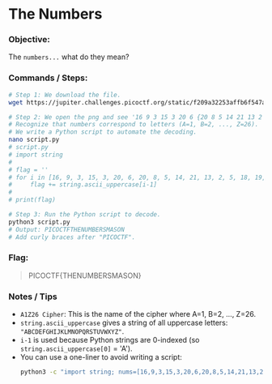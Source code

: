# The Numbers

### Objective:

The `numbers...` what do they mean?

### Commands / Steps:

```bash
# Step 1: We download the file.
wget https://jupiter.challenges.picoctf.org/static/f209a32253affb6f547a585649ba4fda/the_numbers.png

# Step 2: We open the png and see '16 9 3 15 3 20 6 {20 8 5 14 21 13 2 5 18 19 13 1 19 15 14}'.
# Recognize that numbers correspond to letters (A=1, B=2, ..., Z=26).
# We write a Python script to automate the decoding.
nano script.py
# script.py
# import string
#
# flag = ''
# for i in [16, 9, 3, 15, 3, 20, 6, 20, 8, 5, 14, 21, 13, 2, 5, 18, 19, 13, 1, 19, 15, 14]:
#     flag += string.ascii_uppercase[i-1]
#
# print(flag)

# Step 3: Run the Python script to decode.
python3 script.py
# Output: PICOCTFTHENUMBERSMASON
# Add curly braces after "PICOCTF".
```

### Flag:

> PICOCTF{THENUMBERSMASON}

### Notes / Tips

- `A1Z26 Cipher`: This is the name of the cipher where A=1, B=2, ..., Z=26.
- `string.ascii_uppercase` gives a string of all uppercase letters: `"ABCDEFGHIJKLMNOPQRSTUVWXYZ"`.
- `i-1` is used because Python strings are 0-indexed (so `string.ascii_uppercase[0]` = 'A').
- You can use a one-liner to avoid writing a script:
    ```bash
    python3 -c "import string; nums=[16,9,3,15,3,20,6,20,8,5,14,21,13,2,5,18,19,13,1,19,15,14]; print(''.join(string.ascii_uppercase[i-1] for i in nums))"
    ```



